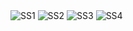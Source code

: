 <img src="./screenshots/ss1.png" alt="SS1"/>
<img src="./screenshots/ss2.png" alt="SS2"/>
<img src="./screenshots/ss3.png" alt="SS3"/>
<img src="./screenshots/ss4.png" alt="SS4"/>
